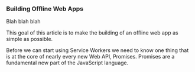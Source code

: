 ### Building Offline Web Apps

Blah blah blah

This goal of this article is to make the building of an offline web app as simple as possible. 

Before we can start using Service Workers we need to know one thing that is at the core of nearly every new  Web API, Promises. 
Promises are a fundamental new part of the JavaScript language.
